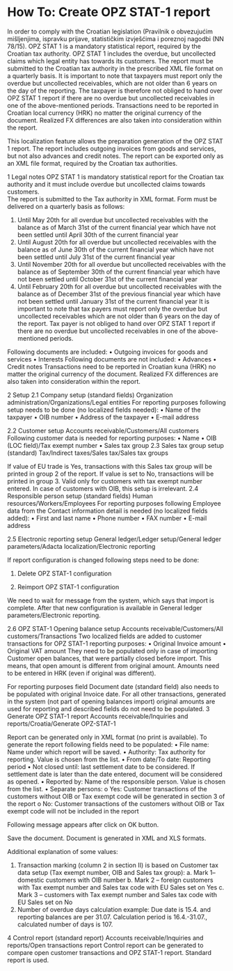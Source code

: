 # How To: Create OPZ STAT-1 report

In order to comply with the Croatian legislation (Pravilnik o obvezujućim mišljenjima, ispravku prijave, statističkim izvješćima i poreznoj nagodbi (NN 78/15). OPZ STAT 1 is a mandatory statistical report, required by the Croatian tax authority. OPZ STAT 1 includes the overdue, but uncollected claims which legal entity has towards its customers. The report must be submitted to the Croatian tax authority in the prescribed XML file format on a quarterly basis. It is important to note that taxpayers must report only the overdue but uncollected receivables, which are not older than 6 years on the day of the reporting. The taxpayer is therefore not obliged to hand over OPZ STAT 1 report if there are no overdue but uncollected receivables in one of the above-mentioned periods. Transactions need to be reported in Croatian local currency (HRK) no matter the original currency of the document. Realized FX differences are also taken into consideration within the report.

This localization feature allows the preparation generation of the OPZ STAT 1 report. The report includes outgoing invoices from goods and services, but not also advances and credit notes. The report can be exported only as an XML file format, required by the Croatian tax authorities.

1	Legal notes
OPZ STAT 1 is mandatory statistical report for the Croatian tax authority and it must include overdue but uncollected claims towards customers.  
The report is submitted to the Tax authority in XML format. 
Form must be delivered on a quarterly basis as follows:
1.	Until May 20th for all overdue but uncollected receivables with the balance as of March 31st of the current financial year which have not been settled until April 30th of the current financial year
2.	Until August 20th for all overdue but uncollected receivables with the balance as of June 30th of the current financial year which have not been settled until July 31st of the current financial year
3.	Until November 20th for all overdue but uncollected receivables with the balance as of September 30th of the current financial year which have not been settled until October 31st of the current financial year
4.	Until February 20th for all overdue but uncollected receivables with the balance as of December 31st of the previous financial year which have not been settled until January 31st of the current financial year
It is important to note that tax payers must report only the overdue but uncollected receivables which are not older than 6 years on the day of the report.
Tax payer is not obliged to hand over OPZ STAT 1 report if there are no overdue but uncollected receivables in one of the above-mentioned periods.
 
Following documents are included:
•	Outgoing invoices for goods and services
•	Interests
Following documents are not included: 
•	Advances
•	Credit notes
Transactions need to be reported in Croatian kuna (HRK) no matter the original currency of the document. Realized FX differences are also taken into consideration within the report.

 
2	Setup
2.1	Company setup (standard fields)
Organization administration/Organizations/Legal entities
For reporting purposes following setup needs to be done (no localized fields needed): 
•	Name of the taxpayer
•	OIB number
•	Address of the taxpayer
•	E-mail address
 






2.2	Customer setup
Accounts receivable/Customers/All customers
Following customer data is needed for reporting purposes: 
•	Name 
•	OIB (LOC field)/Tax exempt number
•	Sales tax group
2.3	Sales tax group setup (standard)
Tax/Indirect taxes/Sales tax/Sales tax groups
 
If value of EU trade is Yes, transactions with this Sales tax group will be printed in group 2 of the report. If value is set to No, transactions will be printed in group 3. Valid only for customers with tax exempt number entered. In case of customers with OIB, this setup is irrelevant.
2.4	Responsible person setup (standard fields)
Human resources/Workers/Employees
For reporting purposes following Employee data from the Contact information detail is needed (no localized fields added):
•	First and last name
•	Phone number
•	FAX number
•	E-mail address

2.5	Electronic reporting setup
General ledger/Ledger setup/General ledger parameters/Adacta localization/Electronic reporting
 
If report configuration is changed following steps need to be done: 
1.	Delete OPZ STAT-1 configuration
 
 
2.	Reimport OPZ STAT-1 configuration
 
 
 
We need to wait for message from the system, which says that import is complete. After that new configuration is available in General ledger parameters/Electronic reporting. 

2.6	OPZ STAT-1 Opening balance setup
Accounts receivable/Customers/All customers/Transactions
Two localized fields are added to customer transactions for OPZ STAT-1 reporting purposes:
•	Original Invoice amount
•	Original VAT amount
They need to be populated only in case of importing Customer open balances, that were partially closed before import. This means, that open amount is different from original amount. Amounts need to be entered in HRK (even if original was different).
 
For reporting purposes field Document date (standard field) also needs to be populated with original Invoice date. 
For all other transactions, generated in the system (not part of opening balances import) original amounts are used for reporting and described fields do not need to be populated.
3	Generate OPZ STAT-1 report
Accounts receivable/Inquiries and reports/Croatia/Generate OPZ-STAT-1
 
Report can be generated only in XML format (no print is available). To generate the report following fields need to be populated: 
•	File name: Name under which report will be saved. 
•	Authority: Tax authority for reporting. Value is chosen from the list. 
•	From date/To date: Reporting period
•	Not closed until: last settlement date to be considered. If settlement date is later than the date entered, document will be considered as opened. 
•	Reported by: Name of the responsible person. Value is chosen from the list. 
•	Separate persons: 
o	Yes: Customer transactions of the customers without OIB or Tax exempt code will be generated in section 3 of the report
o	No: Customer transactions of the customers without OIB or Tax exempt code will not be included in the report
 

Following message appears after click on OK button. 
 

Save the document. Document is generated in XML and XLS formats. 
 

Additional explanation of some values: 
1.	Transaction marking (column 2 in section II) is based on Customer tax data setup (Tax exempt number, OIB and Sales tax group): 
a.	Mark 1– domestic customers with OIB number
b.	Mark 2 – foreign customers with Tax exempt number and Sales tax code with EU Sales set on Yes 
c.	Mark 3 – customers with Tax exempt number and Sales tax code with EU Sales set on No
2.	Number of overdue days calculation example: Due date is 15.4. and reporting balances are per 31.07. Calculation period is 16.4.-31.07., calculated number of days is 107. 

4	Control report (standard report)
Accounts receivable/Inquiries and reports/Open transactions report
Control report can be generated to compare open customer transactions and OPZ STAT-1 report. Standard report is used. 
 

 
